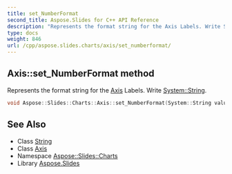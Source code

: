 ```yaml
---
title: set_NumberFormat
second_title: Aspose.Slides for C++ API Reference
description: "Represents the format string for the Axis Labels. Write System::String."
type: docs
weight: 846
url: /cpp/aspose.slides.charts/axis/set_numberformat/
---
```

## Axis::set_NumberFormat method


Represents the format string for the [Axis](../) Labels. Write [System::String](../../../system/string/).

```cpp
void Aspose::Slides::Charts::Axis::set_NumberFormat(System::String value) override
```

## See Also

* Class [String](../../../system/string/)
* Class [Axis](../)
* Namespace [Aspose::Slides::Charts](../../)
* Library [Aspose.Slides](../../../)
